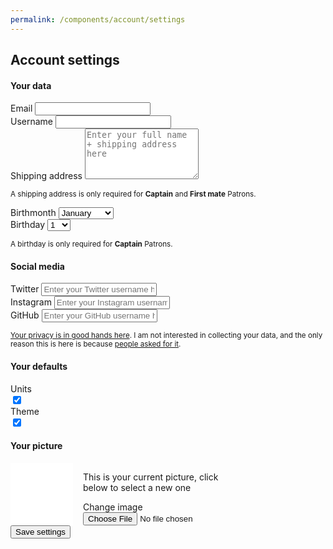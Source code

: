 ```yaml
---
permalink: /components/account/settings
---
```

<!-- Start of /components/account/settings -->
<div class="container">
<div class="row">
<div class="col-sm-10 offset-sm-1 col-md-8 offset-md-2" id="settings-inner">
<h2>Account settings</h2>
<form id="settings-form">
    <h4>Your data</h4>
    <!-- email -->
    <div class="input-group key-sm">
        <span class="input-group-addon td-key">Email</span>
        <input class="form-number form-control" id="email" name="email" value="" type="email">
    </div>
    <!-- username -->
    <div class="input-group key-sm">
        <span class="input-group-addon td-key">Username</span>
        <input class="form-number form-control" id="username" name="username" value="" type="text">
    </div>
    <!-- shipping address -->
    <div id="patron-settings">
        <div class="input-group key-sm patrons-only mt-2">
            <span class="input-group-addon td-key">Shipping address</span>
            <textarea class="form-control" id="address" name="address" value="" rows="5" placeholder="Enter your full name + shipping address here"></textarea>
        </div>
        <p class="mb-2"><small>A shipping address is only required for <b>Captain</b> and <b>First mate</b> Patrons.</small></p>
        <div id="captain-settings">
            <div class="input-group key-sm patrons-only">
                <span class="input-group-addon td-key">Birthmonth</span>
                <select class="form-control" id="birthday-month" name="birthday-month" value="">
                    <option value="1" id="birthday-month-1">January</option> 
                    <option value="2" id="birthday-month-2">February</option>
                    <option value="3" id="birthday-month-3">March</option>
                    <option value="4" id="birthday-month-4">April</option>
                    <option value="5" id="birthday-month-5">May</option>
                    <option value="6" id="birthday-month-6">June</option>
                    <option value="7" id="birthday-month-7">July</option>
                    <option value="8" id="birthday-month-8">August</option>
                    <option value="9" id="birthday-month-9">September</option>
                    <option value="10" id="birthday-month-10">October</option>
                    <option value="11" id="birthday-month-11">November</option>
                    <option value="12" id="birthday-month-12">December</option>
                </select>
            </div>
            <div class="input-group key-sm patrons-only">
                <span class="input-group-addon td-key">Birthday</span>
                <select class="form-control" id="birthday-day" name="birthday-day" value="">
                    <option value="1" id="birthday-day-1">1</option> 
                    <option value="2" id="birthday-day-2">2</option> 
                    <option value="3" id="birthday-day-3">3</option> 
                    <option value="4" id="birthday-day-4">4</option> 
                    <option value="5" id="birthday-day-5">5</option> 
                    <option value="6" id="birthday-day-6">6</option> 
                    <option value="7" id="birthday-day-7">7</option> 
                    <option value="8" id="birthday-day-8">8</option> 
                    <option value="9" id="birthday-day-9">9</option> 
                    <option value="10" id="birthday-day-10">10</option> 
                    <option value="11" id="birthday-day-11">11</option> 
                    <option value="12" id="birthday-day-12">12</option> 
                    <option value="13" id="birthday-day-13">13</option> 
                    <option value="14" id="birthday-day-14">14</option> 
                    <option value="15" id="birthday-day-15">15</option> 
                    <option value="16" id="birthday-day-16">16</option> 
                    <option value="17" id="birthday-day-17">17</option> 
                    <option value="18" id="birthday-day-18">18</option> 
                    <option value="19" id="birthday-day-19">19</option> 
                    <option value="20" id="birthday-day-20">20</option> 
                    <option value="21" id="birthday-day-21">21</option> 
                    <option value="22" id="birthday-day-22">22</option> 
                    <option value="23" id="birthday-day-23">23</option> 
                    <option value="24" id="birthday-day-24">24</option> 
                    <option value="25" id="birthday-day-25">25</option> 
                    <option value="26" id="birthday-day-26">26</option> 
                    <option value="27" id="birthday-day-27">27</option> 
                    <option value="28" id="birthday-day-28">28</option> 
                    <option value="29" id="birthday-day-29">29</option> 
                    <option value="30" id="birthday-day-30">30</option> 
                    <option value="31" id="birthday-day-31">31</option> 
                </select>
            </div>
            <p class="mb-2"><small>A birthday is only required for <b>Captain</b> Patrons.</small></p>
        </div>
    </div>
    <h4>Social media</h4>
    <!-- twitter -->
    <div class="input-group key-sm">
        <span class="input-group-addon td-key">Twitter</span>
        <input class="form-number form-control" id="twitter" name="twitter" value="" type="text" placeholder="Enter your Twitter username here">
    </div>
    <!-- instagram -->
    <div class="input-group key-sm">
        <span class="input-group-addon td-key">Instagram</span>
        <input class="form-number form-control" id="instagram" name="instagram" value="" type="text" placeholder="Enter your Instagram username here">
    </div>
    <!-- github -->
    <div class="input-group key-sm">
        <span class="input-group-addon td-key">GitHub</span>
        <input class="form-number form-control" id="github" name="github" value="" type="text" placeholder="Enter your GitHub username here">
    </div>
    <p><small><a href="/blog/privacy-choices/" target="_BLANK">Your privacy is in good hands here</a>. I am not interested in collecting your data, and the only reason
    this is here is because <a taget="_BLANK" href="https://github.com/freesewing/site/issues/184">people asked for it</a>.</small></p>
    <h4 class="mt-3">Your defaults</h4>
    <!-- units -->
    <div class="input-group key-toggle key-sm">
        <span class="input-group-addon td-key">Units</span>
        <div class="toggle toggle-light" id="units-toggle"></div>
    </div>
    <input class="hidden" id="units" name="units" value="imperial" type="checkbox" checked="">
    <!-- theme -->
    <div class="input-group key-toggle key-sm">
        <span class="input-group-addon td-key">Theme</span>
        <div class="toggle toggle-light" id="theme-toggle"></div>
    </div>
    <input class="hidden" id="theme" name="theme" value="paperless" type="checkbox" checked="">
    <!-- picture -->
    <h4 class="mt-3">Your picture</h4>
        <div class="bg-thematic drop-shadow" id="picture-key" style="width: 100px; height: 100px; background-color: #fff; display: inline-block; margin-right: 1rem; float: left;"></div>
        <div style="display: inline-block; width: 250px;">
            <p id="picture-msg">This is your current picture, click below to select a new one</p>
            <a class="btn btn-outline-primary poh" id="picture-btn">Change image</a>
            <input class="hidden" id="file" name="file" type="file">
            <input class="hidden" id="picture" name="picture" type="hidden">
        </div>
    <div id="loader" class=""><button type="submit" class="btn btn-primary btn-lg mt-5 btn-block disabled">Save settings</button></div>
</form>
</div>
</div>
</div>
<!-- End of /components/account/settings -->

